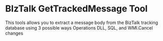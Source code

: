 # BIzTalk GetTrackedMessage Tool
This tools allows you to extract a message body from the BizTalk tracking database using 3 possible ways Operations DLL, SQL, and WMI.Cancel changes
